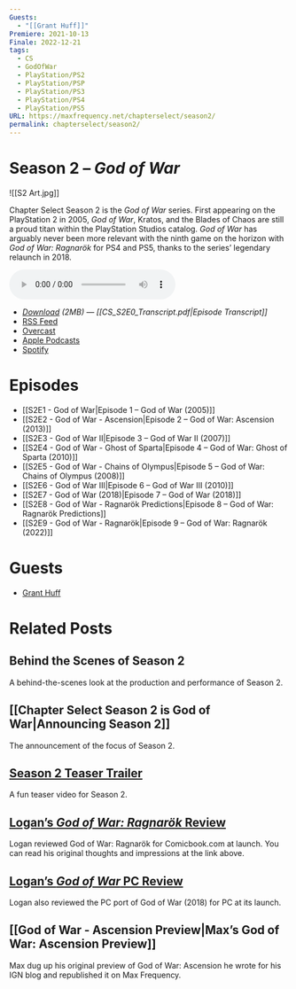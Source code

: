 ```yaml
---
Guests:
  - "[[Grant Huff]]"
Premiere: 2021-10-13
Finale: 2022-12-21
tags:
  - CS
  - GodOfWar
  - PlayStation/PS2
  - PlayStation/PSP
  - PlayStation/PS3
  - PlayStation/PS4
  - PlayStation/PS5
URL: https://maxfrequency.net/chapterselect/season2/
permalink: chapterselect/season2/
---
```

# Season 2 – *God of War*

![[S2 Art.jpg]]

Chapter Select Season 2 is the *God of War* series. First appearing on the PlayStation 2 in 2005, *God of War*, Kratos, and the Blades of Chaos are still a proud titan within the PlayStation Studios catalog. *God of War* has arguably never been more relevant with the ninth game on the horizon with *God of War: Ragnarök* for PS4 and PS5, thanks to the series’ legendary relaunch in 2018.

<audio controls>
  <source src="https://traffic.libsyn.com/forcedn/chapterselectpod/CS_S2E0_Final.mp3">
</audio>

- *[Download](https://traffic.libsyn.com/forcedn/chapterselectpod/CS_S2E0_Final.mp3) (2MB)  — [[CS_S2E0_Transcript.pdf|Episode Transcript]]*
- [RSS Feed](https://chapterselectpod.libsyn.com/rss)
- [Overcast](https://overcast.fm/itunes1568777352/chapter-select)
- [Apple Podcasts](https://podcasts.apple.com/us/podcast/chapter-select/id1568777352)
- [Spotify](https://open.spotify.com/show/4f1TLZXbwtSX7uHROe9KlS)
# Episodes

- [[S2E1 - God of War|Episode 1 – God of War (2005)]]
- [[S2E2 - God of War - Ascension|Episode 2 – God of War: Ascension (2013)]]
- [[S2E3 - God of War II|Episode 3 – God of War II (2007)]]
- [[S2E4 - God of War - Ghost of Sparta|Episode 4 – God of War: Ghost of Sparta (2010)]]
- [[S2E5 - God of War - Chains of Olympus|Episode 5 – God of War: Chains of Olympus (2008)]]
- [[S2E6 - God of War III|Episode 6 – God of War III (2010)]]
- [[S2E7 - God of War (2018)|Episode 7 – God of War (2018)]]
- [[S2E8 - God of War - Ragnarök Predictions|Episode 8 – God of War: Ragnarök Predictions]]
- [[S2E9 - God of War - Ragnarök|Episode 9 – God of War: Ragnarök (2022)]]

# Guests

- [Grant Huff](https://twitter.com/The_Grantula21)
# Related Posts
## Behind the Scenes of Season 2

A behind-the-scenes look at the production and performance of Season 2.
## [[Chapter Select Season 2 is God of War|Announcing Season 2]]

The announcement of the focus of Season 2.
## [Season 2 Teaser Trailer](https://youtu.be/H6SvDIynPxI)

A fun teaser video for Season 2.
## [Logan’s *God of War: Ragnarök* Review](https://comicbook.com/gaming/news/god-of-war-ragnarok-ps5-ps4-review/)

Logan reviewed God of War: Ragnarök for Comicbook.com at launch. You can read his original thoughts and impressions at the link above.
## [Logan’s *God of War* PC Review](https://comicbook.com/gaming/news/god-of-war-pc-review/)

Logan also reviewed the PC port of God of War (2018) for PC at its launch.
## [[God of War - Ascension Preview|Max’s God of War: Ascension Preview]]

Max dug up his original preview of God of War: Ascension he wrote for his IGN blog and republished it on Max Frequency.